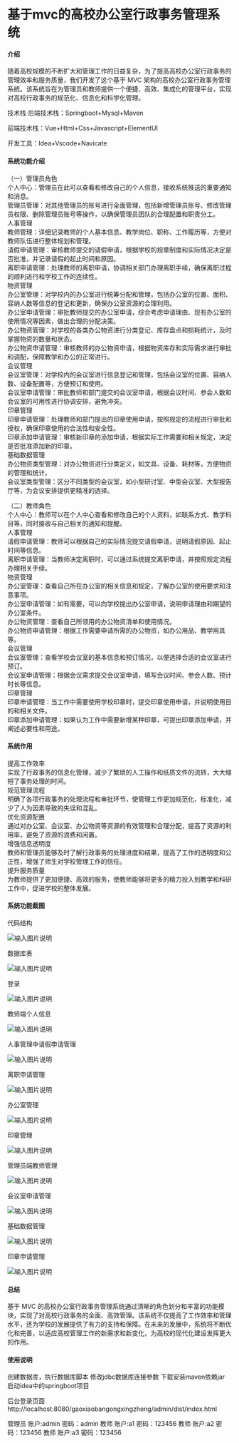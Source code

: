 # 基于mvc的高校办公室行政事务管理系统

#### 介绍
随着高校规模的不断扩大和管理工作的日益复杂，为了提高高校办公室行政事务的管理效率和服务质量，我们开发了这个基于 MVC 架构的高校办公室行政事务管理系统。该系统旨在为管理员和教师提供一个便捷、高效、集成化的管理平台，实现对高校行政事务的规范化、信息化和科学化管理。

技术栈
后端技术栈：Springboot+Mysql+Maven

前端技术栈：Vue+Html+Css+Javascript+ElementUI

开发工具：Idea+Vscode+Navicate

#### 系统功能介绍
（一）管理员角色  
个人中心：管理员在此可以查看和修改自己的个人信息，接收系统推送的重要通知和消息。  
管理员管理：对其他管理员的账号进行全面管理，包括新增管理员账号、修改管理员权限、删除管理员账号等操作，以确保管理员团队的合理配置和职责分工。  
人事管理  
教师管理：详细记录教师的个人基本信息、教学岗位、职称、工作履历等，方便对教师队伍进行整体规划和管理。  
请假申请管理：审核教师提交的请假申请，根据学校的规章制度和实际情况决定是否批准，并记录请假的起止时间和原因。  
离职申请管理：处理教师的离职申请，协调相关部门办理离职手续，确保离职过程的顺利进行和学校工作的连续性。  
物资管理  
办公室管理：对学校内的办公室进行统筹分配和管理，包括办公室的位置、面积、容纳人数等信息的登记和更新，确保办公室资源的合理利用。  
办公室申请管理：审批教师提交的办公室申请，综合考虑申请理由、现有办公室的使用情况等因素，做出合理的分配决策。  
办公物资管理：对学校的各类办公物资进行分类登记、库存盘点和损耗统计，及时掌握物资的数量和状态。  
办公物资申请管理：审核教师的办公物资申请，根据物资库存和实际需求进行审批和调配，保障教学和办公的正常进行。  
会议管理  
会议室管理：对学校内的会议室进行信息登记和管理，包括会议室的位置、容纳人数、设备配置等，方便预订和使用。  
会议室申请管理：审批教师和部门提交的会议室申请，根据会议时间、参会人数和会议室的可用性进行协调安排，避免冲突。  
印章管理  
印章申请管理：处理教师和部门提出的印章使用申请，按照规定的流程进行审批和授权，确保印章使用的合法性和安全性。  
印章添加申请管理：审核新印章的添加申请，根据实际工作需要和相关规定，决定是否批准添加新的印章。  
基础数据管理  
办公物资类型管理：对办公物资进行分类定义，如文具、设备、耗材等，方便物资的管理和统计。  
会议室类型管理：区分不同类型的会议室，如小型研讨室、中型会议室、大型报告厅等，为会议安排提供更精准的选择。  

（二）教师角色  
个人中心：教师可以在个人中心查看和修改自己的个人资料，如联系方式、教学科目等，同时接收与自己相关的通知和提醒。  
人事管理  
请假申请管理：教师可以根据自己的实际情况提交请假申请，说明请假原因、起止时间等信息。  
离职申请管理：当教师决定离职时，可以通过系统提交离职申请，并按照规定流程办理相关手续。  
物资管理  
办公室管理：查看自己所在办公室的相关信息和规定，了解办公室的使用要求和注意事项。  
办公室申请管理：如有需要，可以向学校提出办公室申请，说明申请理由和期望的办公室条件。  
办公物资管理：查看自己所领用的办公物资清单和使用情况。  
办公物资申请管理：根据工作需要申请所需的办公物资，如办公用品、教学用具等。  
会议管理  
会议室管理：查看学校会议室的基本信息和预订情况，以便选择合适的会议室进行预订。  
会议室申请管理：根据会议需求提交会议室申请，填写会议时间、参会人数、预计时长等信息。  
印章管理  
印章申请管理：当工作中需要使用学校印章时，提交印章使用申请，并说明使用目的和相关文件。  
印章添加申请管理：如果认为工作中需要新增某种印章，可提出印章添加申请，并阐述必要性和用途。  

#### 系统作用  
提高工作效率  
实现了行政事务的信息化管理，减少了繁琐的人工操作和纸质文件的流转，大大缩短了事务处理的时间。  
规范管理流程  
明确了各项行政事务的处理流程和审批环节，使管理工作更加规范化、标准化，减少了人为因素导致的失误和混乱。  
优化资源配置  
通过对办公室、会议室、办公物资等资源的有效管理和合理分配，提高了资源的利用率，避免了资源的浪费和闲置。  
增强信息透明度  
教师和管理员能够及时了解行政事务的处理进度和结果，提高了工作的透明度和公正性，增强了师生对学校管理工作的信任。  
提升服务质量  
为教师提供了更加便捷、高效的服务，使教师能够将更多的精力投入到教学和科研工作中，促进学校的整体发展。  

#### 系统功能截图

代码结构

![输入图片说明](images/3b35dcbc87243f583e5daa03be1ce11.png)

数据库表

![输入图片说明](images/e9758a6cdc2cbb7440082d3ace0d36b.png)

登录

![输入图片说明](images/464fb731d0e8f835d28dc6a9f952108.png)

教师端个人信息

![输入图片说明](images/81b76ba0aa72f1859031f593763a2ac.png)

人事管理中请假申请管理

![输入图片说明](images/f089080a26a2db094a40b97b94a7073.png)

离职申请管理

![输入图片说明](images/580beaf8c780aefe2eadf602b19a3c9.png)

办公室管理

![输入图片说明](images/356d070e98878bde7c21410d52d5013.png)

印章管理

![输入图片说明](images/6fff56f6186574fec64af969c3a541d.png)

管理员端教师管理

![输入图片说明](images/f0093ccbdb19dd5d827e799197c06f5.png)

会议室申请管理

![输入图片说明](images/084889992ca0ccc8df9e1065286a63b.png)

基础数据管理

![输入图片说明](images/3382744ed0ab29384a518c683bf214a.png)

印章申请管理

![输入图片说明](images/a025b126fd162eb9d500a6f9eb79e6b.png)

#### 总结

基于 MVC 的高校办公室行政事务管理系统通过清晰的角色划分和丰富的功能模块，实现了对高校行政事务的全面、高效管理。该系统不仅提高了工作效率和管理水平，还为学校的发展提供了有力的支持和保障。在未来的发展中，系统将不断优化和完善，以适应高校管理工作的新需求和新变化，为高校的现代化建设发挥更大的作用。

#### 使用说明

创建数据库，执行数据库脚本 修改jdbc数据库连接参数 下载安装maven依赖jar 启动idea中的springboot项目

后台登录页面
http://localhost:8080/gaoxiaobangongxingzheng/admin/dist/index.html

管理员			账户:admin 	密码：admin
教师				账户:a1 		密码：123456
教师				账户:a2 		密码：123456
教师				账户:a3 		密码：123456
